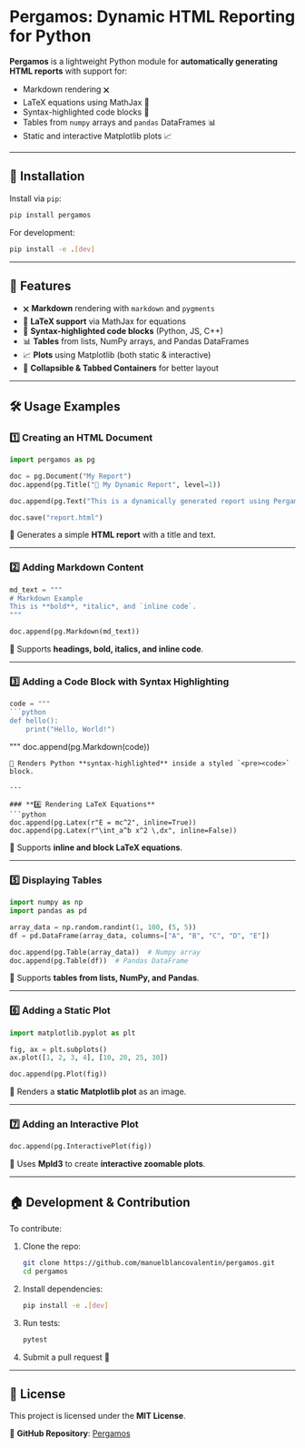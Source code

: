 # Pergamos: Dynamic HTML Reporting for Python

**Pergamos** is a lightweight Python module for **automatically generating HTML reports** with support for:
- Markdown rendering 🗙️
- LaTeX equations using MathJax 💢
- Syntax-highlighted code blocks 🎨
- Tables from `numpy` arrays and `pandas` DataFrames 📊
- Static and interactive Matplotlib plots 📈

---

## 🚀 **Installation**
Install via `pip`:
```sh
pip install pergamos
```
For development:
```sh
pip install -e .[dev]
```

---

## 📌 **Features**
- 🗙️ **Markdown** rendering with `markdown` and `pygments`
- 🧬 **LaTeX support** via MathJax for equations
- 🎨 **Syntax-highlighted code blocks** (Python, JS, C++)
- 📊 **Tables** from lists, NumPy arrays, and Pandas DataFrames
- 📈 **Plots** using Matplotlib (both static & interactive)
- 📁 **Collapsible & Tabbed Containers** for better layout

---

## 🛠 **Usage Examples**

### **1️⃣ Creating an HTML Document**
```python
import pergamos as pg

doc = pg.Document("My Report")
doc.append(pg.Title("🚀 My Dynamic Report", level=1))

doc.append(pg.Text("This is a dynamically generated report using Pergamos."))

doc.save("report.html")
```
🔹 Generates a simple **HTML report** with a title and text.

---

### **2️⃣ Adding Markdown Content**
```python
md_text = """
# Markdown Example
This is **bold**, *italic*, and `inline code`.
"""

doc.append(pg.Markdown(md_text))
```
🔹 Supports **headings, bold, italics, and inline code**.

---

### **3️⃣ Adding a Code Block with Syntax Highlighting**
```python
code = """
```python
def hello():
    print("Hello, World!")
```
"""
doc.append(pg.Markdown(code))
```
🔹 Renders Python **syntax-highlighted** inside a styled `<pre><code>` block.

---

### **4️⃣ Rendering LaTeX Equations**
```python
doc.append(pg.Latex(r"E = mc^2", inline=True))
doc.append(pg.Latex(r"\int_a^b x^2 \,dx", inline=False))
```
🔹 Supports **inline and block LaTeX equations**.

---

### **5️⃣ Displaying Tables**
```python
import numpy as np
import pandas as pd

array_data = np.random.randint(1, 100, (5, 5))
df = pd.DataFrame(array_data, columns=["A", "B", "C", "D", "E"])

doc.append(pg.Table(array_data))  # Numpy array
doc.append(pg.Table(df))  # Pandas DataFrame
```
🔹 Supports **tables from lists, NumPy, and Pandas**.

---

### **6️⃣ Adding a Static Plot**
```python
import matplotlib.pyplot as plt

fig, ax = plt.subplots()
ax.plot([1, 2, 3, 4], [10, 20, 25, 30])

doc.append(pg.Plot(fig))
```
🔹 Renders a **static Matplotlib plot** as an image.

---

### **7️⃣ Adding an Interactive Plot**
```python
doc.append(pg.InteractivePlot(fig))
```
🔹 Uses **Mpld3** to create **interactive zoomable plots**.

---

## 🏠 **Development & Contribution**
To contribute:
1. Clone the repo:
   ```sh
   git clone https://github.com/manuelblancovalentin/pergamos.git
   cd pergamos
   ```
2. Install dependencies:
   ```sh
   pip install -e .[dev]
   ```
3. Run tests:
   ```sh
   pytest
   ```
4. Submit a pull request 🚀

---

## 📍 **License**
This project is licensed under the **MIT License**.

📌 **GitHub Repository**: [Pergamos](https://github.com/manuelblancovalentin/pergamos)

